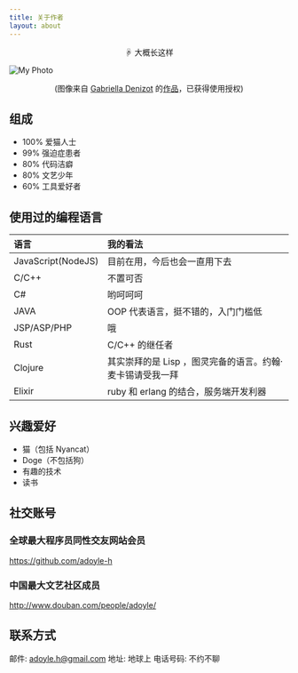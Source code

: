 ```yaml
---
title: 关于作者
layout: about
---
```


<div style="text-align: center;">☟ 大概长这样</div>

![My Photo][Photo]

<div style="text-align: center;">(图像来自 <a href="http://gabrielladenizot.com/" target="_blank" rel="external">Gabriella Denizot</a> 的<a href="http://simpledesktops.com/browse/desktops/2010/aug/19/classy/" target="_blank" rel="external">作品</a>，已获得使用授权)</div>

## 组成

- 100% 爱猫人士
- 99% 强迫症患者
- 80% 代码洁癖
- 80% 文艺少年
- 60% 工具爱好者

## 使用过的编程语言

| 语言               | 我的看法                                                  |
| :--                | :--                                                       |
| JavaScript(NodeJS) | 目前在用，今后也会一直用下去                              |
| C/C++              | 不置可否                                                  |
| C#                 | 哟呵呵呵                                                  |
| JAVA               | OOP 代表语言，挺不错的，入门门槛低                        |
| JSP/ASP/PHP        | 哦                                                        |
| Rust               | C/C++ 的继任者                                            |
| Clojure            | 其实崇拜的是 Lisp ，图灵完备的语言。约翰·麦卡锡请受我一拜 |
| Elixir             | ruby 和 erlang 的结合，服务端开发利器                     |

## 兴趣爱好

- 猫（包括 Nyancat）
- Doge（不包括狗）
- 有趣的技术
- 读书

## 社交账号

### 全球最大程序员同性交友网站会员

https://github.com/adoyle-h

### 中国最大文艺社区成员

http://www.douban.com/people/adoyle/

## 联系方式
邮件: adoyle.h@gmail.com
地址: 地球上
电话号码: 不约不聊

[Photo]: //cdn.adoyle.top/head_160.png
[Gabriella Denizot]: http://gabrielladenizot.com/
[0]: http://simpledesktops.com/browse/desktops/2010/aug/19/classy/
